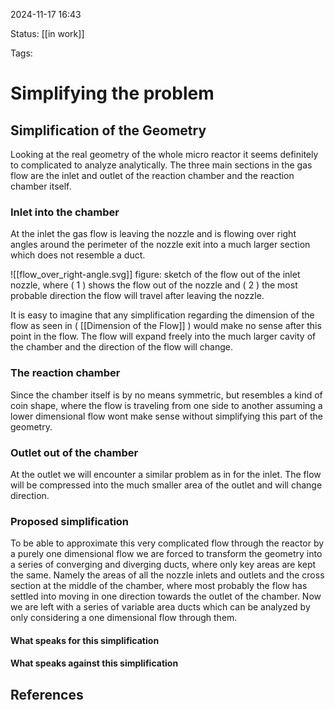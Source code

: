 2024-11-17 16:43

Status: [[in work]]

Tags:

# Simplifying the problem
## Simplification of the Geometry
Looking at the real geometry of the whole micro reactor it seems definitely to complicated to analyze analytically. The three main sections in the gas flow are the inlet and outlet of the reaction chamber and the reaction chamber itself.
### Inlet into the chamber
At the inlet the gas flow is leaving the nozzle and is flowing over right angles around the perimeter of the nozzle exit into a much larger section which does not resemble a duct.

![[flow_over_right-angle.svg]]
figure: sketch of the flow out of the inlet nozzle, where ( 1 ) shows the flow out of the nozzle and ( 2 ) the most probable direction the flow will travel after leaving the nozzle.

It is easy to imagine that any simplification regarding the dimension of the flow as seen in ( [[Dimension of the Flow]] ) would make no sense after this point in the flow. The flow will expand freely into the much larger cavity of the chamber and the direction of the flow will change.

### The reaction chamber
Since the chamber itself is by no means symmetric, but resembles a kind of coin shape, where the flow is traveling from one side to another assuming a lower dimensional flow wont make sense without simplifying this part of the geometry.
### Outlet out of the chamber
At the outlet we will encounter a similar problem as in for the inlet. The flow will be compressed into the much smaller area of the outlet and will change direction.
### Proposed simplification
To be able to approximate this very complicated flow through the reactor by a purely one dimensional flow we are forced to transform the geometry into a series of converging and diverging ducts, where only key areas are kept the same. Namely the areas of all the nozzle inlets and outlets and the cross section at the middle of the chamber, where most probably the flow has settled into moving in one direction towards the outlet of the chamber.
Now we are left with a series of variable area ducts which can be analyzed by only considering a one dimensional flow through them.
#### What speaks for this simplification

#### What speaks against this simplification

## References